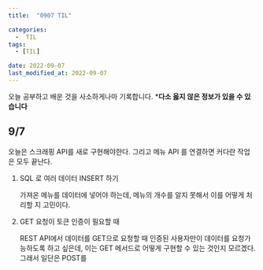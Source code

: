 ```yaml
---
title:  "0907 TIL" 

categories:
  -  TIL
tags:
  - [TIL]

date: 2022-09-07
last_modified_at: 2022-09-07
---
```


오늘 공부하고 배운 것을 사소하게나마 기록합니다. 
***다소 옳지 않은 정보가 있을 수 있습니다**

## 9/7

오늘은 스크래핑 API를 새로 구현해야한다. 그리고 메뉴 API 를 연결하면 커다란 작업은 모두 끝난다. 

1. SQL 로 여러 데이터 INSERT 하기
    
    가져온 메뉴를 데이터에 넣어야 하는데, 메뉴의 개수를 알지 못해서 이를 어떻게 처리할 지 고민이다. 
    
2. GET 요청이 토큰 인증이 필요할 때
    
    REST API에서 데이터를 GET으로 요청할 때 인증된 사용자만이 데이터를 요청가능하도록 하고 싶은데, 이는 GET 메서드로 어떻게 구현할 수 있는 것인지 모르겠다. 그래서 일단은 POST를